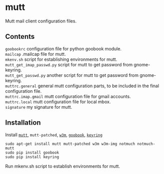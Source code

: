 mutt
====
Mutt mail client configuration files.

Contents
--------
`goobookrc` configuration file for python goobook module.  
`mailcap` .mailcap file for mutt.  
`mkenv.sh` script for establishing environments for mutt.  
`mutt_get_imap_passwd.py` script for mutt to get password from gnome-keyring.  
`mutt_get_passwd.py` another script for mutt to get password from gnome-keyring.  
`muttrc.general` general mutt configuration parts, to be included in the final configuration file.  
`muttrc.imap.gmail` mutt configuration file for gmail accounts.  
`muttrc.local` mutt configuration file for local mbox.  
`signature` my signature for mutt.  

Installation
------------

Install [`mutt`](http://www.mutt.org/), `mutt-patched`, [`w3m`](http://w3m.sourceforge.net/), [`goobook`](https://pypi.python.org/pypi/goobook), [`keyring`](https://pypi.python.org/pypi/keyring)

```
sudo apt-get install mutt mutt-patched w3m w3m-img notmuch notmuch-mutt
sudo pip install goobook
sudo pip install keyring
```

Run mkenv.sh script to establish environments for mutt.

